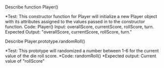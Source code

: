 Describe function Player()

*Test: This constructor function for Player will initialize a new Player object with its attributes assigned to the values passed in to the constructor function.
Code: Player()
Input: overallScore, currentScore, rollScore, turn.
Expected Output: "overallScore, currentScore, rollScore, turn."

Describe Player.prototype.randomRoll()

*Test: This prototype will randomized a number between 1-6 for the current value of the die roll score.
*Code: randomRoll()
*Expected output: Current value of "rollScore"
